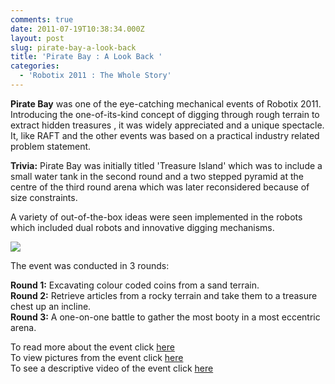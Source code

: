 ```yaml
---
comments: true
date: 2011-07-19T10:38:34.000Z
layout: post
slug: pirate-bay-a-look-back
title: 'Pirate Bay : A Look Back '
categories:
  - 'Robotix 2011 : The Whole Story'
---
```


**Pirate Bay** was one of the eye-catching mechanical events of Robotix 2011. Introducing the one-of-its-kind concept of digging through rough terrain to extract hidden treasures , it was widely appreciated and a unique spectacle. It, like RAFT and the other events was based on a practical industry related problem statement.

**Trivia:** Pirate Bay was initially titled 'Treasure Island' which was to include a small water tank in the second round and a two stepped pyramid at the centre of the third round arena which was later reconsidered because of size constraints.  

A variety of out-of-the-box ideas were seen implemented in the robots which included dual robots and innovative digging mechanisms.

![](http://robotix.in/img/blog/2011/07/pirate.png)

The event was conducted in 3 rounds:

**Round 1:**
Excavating colour coded coins from a sand terrain.  
**Round 2:**
Retrieve articles from a rocky terrain and take them to a treasure chest up an incline.  
**Round 3:**
A one-on-one battle to gather the most booty in a most eccentric arena.  

To read more about the event click [here](http://robotix.in/rbtx11/events/pirate_bay)  
To view pictures from the event click [here](http://robotix.in/igallery)<br>To see a descriptive video of the event click [here](http://www.youtube.com/watch?v=0iaaCau1bGI)  
